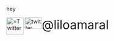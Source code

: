 <p>hey</p>
<p><img align="left" width="45" height="45" src="https://image.flaticon.com/icons/png/512/124/124021.png" alt="
=Twitter" ></p> 
<style type="@liloamaral">
.image-left {
  display: block;
  margin-left: auto;
  margin-right: auto;
  float: right;
}
</style>

<p>
<img align="middle" width="50" height="45" src="https://image.flaticon.com/icons/png/512/124/124021.png" alt="twitter" style="float:left;width:45px;height:30px;"> <font size="6">@liloamaral</font>
</p>
